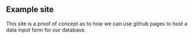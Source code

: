 ## Example site

This site is a proof of concept as to how we can use github pages to host a data input form for our database.
